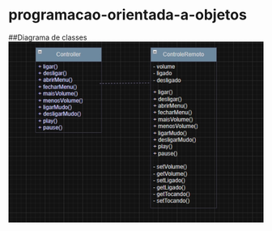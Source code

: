 # programacao-orientada-a-objetos
##Diagrama de classes
![Diagrama controle remoto](https://github.com/LarissaRodrigues99/programacao-orientada-a-objetos/blob/main/Encapsulamento/controle%20remoto/assets/Controle%20remoto.jpeg?raw=true)
